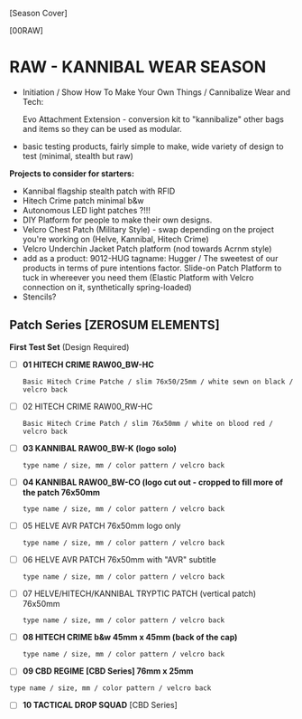 [Season Cover]

[00RAW]

# RAW - KANNIBAL WEAR SEASON
- Initiation / Show How To Make Your Own Things / Cannibalize Wear and Tech: 

  Evo Attachment Extension - conversion kit to "kannibalize" other bags and items so they can be used as modular.
  
- basic testing products, fairly simple to make, wide variety of design to test (minimal, stealth but raw)

**Projects to consider for starters:**
- Kannibal flagship stealth patch with RFID
- Hitech Crime patch minimal b&w
- Autonomous LED light patches ?!!!
- DIY Platform for people to make their own designs.
- Velcro Chest Patch (Military Style) - swap depending on the project you're working on (Helve, Kannibal, Hitech Crime)
- Velcro Underchin Jacket Patch platform (nod towards Acrnm style)
- add as a product: 9012-HUG tagname: Hugger / The sweetest of our products in terms of pure intentions factor. Slide-on Patch Platform to tuck in whereever you need them (Elastic Platform with Velcro connection on it, synthetically spring-loaded)
- Stencils?

## Patch Series [ZEROSUM ELEMENTS]

**First Test Set** (Design Required)
- [ ] **01 HITECH CRIME RAW00_BW-HC**
  
  ``` Basic Hitech Crime Patche / slim 76x50/25mm / white sewn on black / velcro back  ```
  
- [ ] 02 HITECH CRIME RAW00_RW-HC

  ``` Basic Hitech Crime Patch / slim 76x50mm / white on blood red / velcro back ```
  
- [ ] **03 KANNIBAL RAW00_BW-K (logo solo)**

  ``` type name / size, mm / color pattern / velcro back ```

- [ ] **04 KANNIBAL RAW00_BW-CO (logo cut out - cropped to fill more of the patch 76x50mm**

  ``` type name / size, mm / color pattern / velcro back ```

- [ ] 05 HELVE AVR PATCH 76x50mm logo only

  ``` type name / size, mm / color pattern / velcro back ```
  
- [ ] 06 HELVE AVR PATCH 76x50mm with "AVR" subtitle

  ``` type name / size, mm / color pattern / velcro back ```
  
- [ ] 07 HELVE/HITECH/KANNIBAL TRYPTIC PATCH (vertical patch) 76x50mm

  ``` type name / size, mm / color pattern / velcro back ```
  
- [ ] **08 HITECH CRIME b&w 45mm x  45mm (back of the cap)**

  ``` type name / size, mm / color pattern / velcro back ```
  
- [ ] **09 CBD REGIME [CBD Series] 76mm x  25mm**

``` type name / size, mm / color pattern / velcro back ```

- [ ] **10 TACTICAL DROP SQUAD**  [CBD Series]




